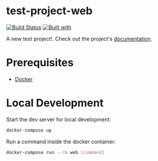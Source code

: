 # test-project-web

[![Build Status](https://travis-ci.org/gauriwankhade/test-project-web.svg?branch=master)](https://travis-ci.org/gauriwankhade/test-project-web)
[![Built with](https://img.shields.io/badge/Built_with-Cookiecutter_Django_Rest-F7B633.svg)](https://github.com/agconti/cookiecutter-django-rest)

A new test project!. Check out the project's [documentation](http://gauriwankhade.github.io/test-project-web/).

# Prerequisites

- [Docker](https://docs.docker.com/docker-for-mac/install/)  

# Local Development

Start the dev server for local development:
```bash
docker-compose up
```

Run a command inside the docker container:

```bash
docker-compose run --rm web [command]
```
